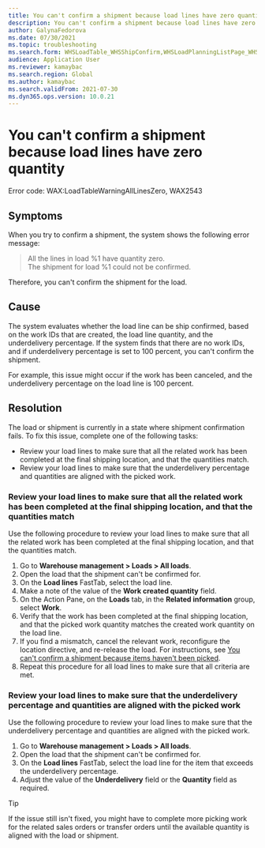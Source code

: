 ```yaml
---
title: You can't confirm a shipment because load lines have zero quantity
description: You can't confirm a shipment because load lines have zero quantity.
author: GalynaFedorova
ms.date: 07/30/2021
ms.topic: troubleshooting
ms.search.form: WHSLoadTable_WHSShipConfirm,WHSLoadPlanningListPage_WHSShipConfirm,WHSLoadPlanningWorkbench_WHSShipConfirm,WHSTransportLoad_WHSShipConfirm,WHSShipPlanningListPage_WHSShipConfirm,WHSShipmentDetails_WHSShipConfirm,WHSWorkTable_WHSShipConfirm,WHSWorkTableListPage_WHSShipConfirm,Dialog_WHSOutboundShipConfirmController_WHSOutboundShipConfirm
audience: Application User
ms.reviewer: kamaybac
ms.search.region: Global
ms.author: kamaybac
ms.search.validFrom: 2021-07-30
ms.dyn365.ops.version: 10.0.21
---
```


# You can't confirm a shipment because load lines have zero quantity

Error code: WAX:LoadTableWarningAllLinesZero, WAX2543

## Symptoms

When you try to confirm a shipment, the system shows the following error message:

> All the lines in load %1 have quantity zero.  
> The shipment for load %1 could not be confirmed.

Therefore, you can't confirm the shipment for the load.

## Cause

The system evaluates whether the load line can be ship confirmed, based on the work IDs that are created, the load line quantity, and the underdelivery percentage. If the system finds that there are no work IDs, and if underdelivery percentage is set to 100 percent, you can't confirm the shipment.

For example, this issue might occur if the work has been canceled, and the underdelivery percentage on the load line is 100 percent.

## Resolution

The load or shipment is currently in a state where shipment confirmation fails. To fix this issue, complete one of the following tasks:

- Review your load lines to make sure that all the related work has been completed at the final shipping location, and that the quantities match.
- Review your load lines to make sure that the underdelivery percentage and quantities are aligned with the picked work.

### Review your load lines to make sure that all the related work has been completed at the final shipping location, and that the quantities match

Use the following procedure to review your load lines to make sure that all the related work has been completed at the final shipping location, and that the quantities match.

1. Go to **Warehouse management \> Loads \> All loads**.
1. Open the load that the shipment can't be confirmed for.
1. On the **Load lines** FastTab, select the load line.
1. Make a note of the value of the **Work created quantity** field.
1. On the Action Pane, on the **Loads** tab, in the **Related information** group, select **Work**.
1. Verify that the work has been completed at the final shipping location, and that the picked work quantity matches the created work quantity on the load line.
1. If you find a mismatch, cancel the relevant work, reconfigure the location directive, and re-release the load. For instructions, see [You can't confirm a shipment because items haven't been picked](picked-quantity-is-not-on-final.md).
1. Repeat this procedure for all load lines to make sure that all criteria are met.

### Review your load lines to make sure that the underdelivery percentage and quantities are aligned with the picked work

Use the following procedure to review your load lines to make sure that the underdelivery percentage and quantities are aligned with the picked work.

1. Go to **Warehouse management \> Loads \> All loads**.
1. Open the load that the shipment can't be confirmed for.
1. On the **Load lines** FastTab, select the load line for the item that exceeds the underdelivery percentage.
1. Adjust the value of the **Underdelivery** field or the **Quantity** field as required.

> [!TIP]
> If the issue still isn't fixed, you might have to complete more picking work for the related sales orders or transfer orders until the available quantity is aligned with the load or shipment.

